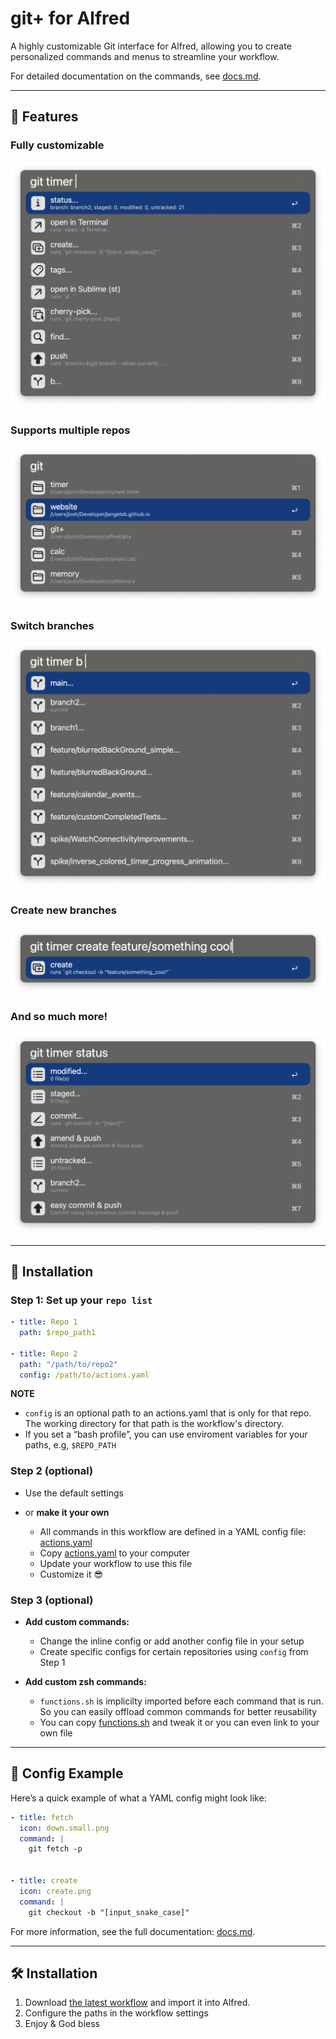 # git+ for Alfred

A highly customizable Git interface for Alfred, allowing you to create personalized commands and menus to streamline your workflow.

For detailed documentation on the commands, see [docs.md](docs.md).

---

## 🚀 Features

### Fully customizable
![Custom Commands](images/custom_commands.png)

### Supports multiple repos
![Filter Projects](images/filter_projects.png)

### Switch branches 
![Checkout Branch](images/checkout_branch.png)

### Create new branches
![Create Branch](images/create_branch.png)

### And so much more!
![Run Commands](images/commands.png)


---

## 📖 Installation

### Step 1: Set up your `repo list`
```yaml
- title: Repo 1
  path: $repo_path1

- title: Repo 2
  path: "/path/to/repo2"
  config: /path/to/actions.yaml

```
**NOTE**
* `config` is an optional path to an actions.yaml that is only for that repo. The working directory for that path is the workflow's directory.
* If you set a “bash profile”, you can use enviroment variables for your paths, e.g, `$REPO_PATH`


### Step 2 (optional)

- Use the default settings
  
- or **make it your own**
  - All commands in this workflow are defined in a YAML config file: [actions.yaml](https://github.com/jangelsb/git-plus-alfred-workflow/blob/main/actions.yaml)
  - Copy [actions.yaml](https://github.com/jangelsb/git-plus-alfred-workflow/blob/main/actions.yaml) to your computer
  - Update your workflow to use this file
  - Customize it 😎
  
### Step 3 (optional)
- **Add custom commands:** 
  - Change the inline config or add another config file in your setup
  - Create specific configs for certain repositories using `config` from Step 1

- **Add custom zsh commands:** 
  - `functions.sh` is implicilty imported before each command that is run. So you can easily offload common commands for better reusability 
  - You can copy [functions.sh](https://github.com/jangelsb/git-plus-alfred-workflow/blob/main/functions.sh) and tweak it or you can even link to your own file 


---

## 📂 Config Example

Here’s a quick example of what a YAML config might look like:  

```yaml
- title: fetch
  icon: down.small.png
  command: |
    git fetch -p


- title: create
  icon: create.png
  command: |
    git checkout -b "[input_snake_case]"
```

For more information, see the full documentation: [docs.md](https://github.com/jangelsb/git-plus-alfred-workflow/blob/main/docs.md).

---

## 🛠️ Installation

1. Download [the latest workflow](https://github.com/jangelsb/git-plus-alfred-workflow/releases) and import it into Alfred. 
2. Configure the paths in the workflow settings
3. Enjoy & God bless 

